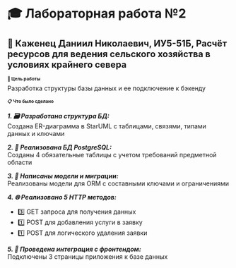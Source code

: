 # 🎓 Лабораторная работа №2

<h1 style="font-size: 20;"> 👋 Каженец Даниил Николаевич, ИУ5-51Б, Расчёт ресурсов для ведения сельского хозяйства в условиях крайнего севера </h1> 
<h1 style="font-size: 10;"> 🎯 Цель работы </h1> 
Разработка структуры базы данных и ее подключение к бэкенду

<h1 style="font-size: 10;"> 📋 Что было сделано </h1>

***1. 🗃️ Разработана структура БД:***  
Создана ER-диаграмма в StarUML с таблицами, связями, типами данных и ключами

***2. 🐘 Реализована БД PostgreSQL:***  
Созданы 4 обязательные таблицы с учетом требований предметной области

***3. 📝 Написаны модели и миграции:***  
Реализованы модели для ORM с составными ключами и ограничениями

***4. 🌐 Реализовано 5 HTTP методов:***  
- 3️⃣ GET запроса для получения данных  
- 1️⃣ POST для добавления услуги в заявку 
- 1️⃣ POST для логического удаления заявки 

***5. 🔗 Проведена интеграция с фронтендом:***  
Подключены 3 страницы приложения к базе данных
